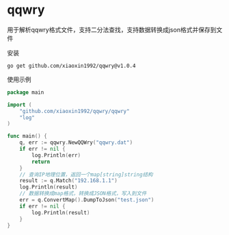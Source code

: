 # qqwry
用于解析qqwry格式文件，支持二分法查找，支持数据转换成json格式并保存到文件

安装
```shell script
go get github.com/xiaoxin1992/qqwry@v1.0.4
```

使用示例
```go
package main

import (
	"github.com/xiaoxin1992/qqwry/qqwry"
	"log"
)

func main() {
	q, err := qqwry.NewQQWry("qqwry.dat")
	if err != nil {
		log.Println(err)
		return
	}
	// 查询IP地理位置，返回一个map[string]string结构
	result := q.Match("192.168.1.1")
	log.Println(result)
	// 数据转换成map格式，转换成JSON格式，写入到文件
	err = q.ConvertMap().DumpToJson("test.json")
	if err != nil {
		log.Println(result)
	}
}
```